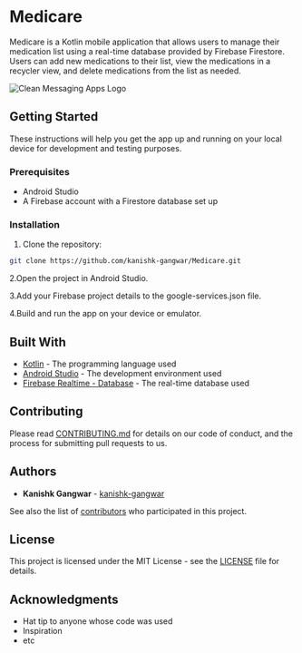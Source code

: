 # Medicare

Medicare is a Kotlin mobile application that allows users to manage their medication list using a real-time database provided by Firebase Firestore. Users can add new medications to their list, view the medications in a recycler view, and delete medications from the list as needed.

![Clean Messaging Apps Logo](https://user-images.githubusercontent.com/120783085/208241744-e3844ae7-bba3-4da4-b5d1-4dbfd8b930d3.png)

## Getting Started

These instructions will help you get the app up and running on your local device for development and testing purposes.

### Prerequisites

- Android Studio
- A Firebase account with a Firestore database set up

### Installation

1. Clone the repository:

```bash
git clone https://github.com/kanishk-gangwar/Medicare.git
```
2.Open the project in Android Studio.

3.Add your Firebase project details to the google-services.json file.

4.Build and run the app on your device or emulator.

## Built With

- [Kotlin](https://kotlinlang.org/) - The programming language used
- [Android Studio](https://developer.android.com/studio) - The development environment used
- [Firebase Realtime - Database](https://firebase.google.com/docs/database/) - The real-time database used

## Contributing

Please read [CONTRIBUTING.md](https://github.com/kanishk-gangwar/Medicare/blob/master/CONTRIBUTING.md) for details on our code of conduct, and the process for submitting pull requests to us.

## Authors

- **Kanishk Gangwar** - [kanishk-gangwar](https://github.com/kanishk-gangwar)

See also the list of [contributors](https://github.com/kanishk-gangwar/Medicare/contributors) who participated in this project.

## License

This project is licensed under the MIT License - see the [LICENSE](https://github.com/kanishk-gangwar/Medicare/blob/master/LICENSE) file for details.

## Acknowledgments

- Hat tip to anyone whose code was used
- Inspiration
- etc
